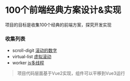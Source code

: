 # 100个前端经典方案设计&实现

项目的目标是收集100个经典的前端方案，探究开发实现

### 收集列表
+ scroll-digit [滚动的数字](https://fe100.xinfolab.com/#/case/scroll-digit) 
+ virtual-list [虚拟滚动](https://fe100.xinfolab.com/#/case/virtual-list)
+ worker [js多线程](https://fe100.xinfolab.com/#/case/worker)

> 项目代码层面基于Vue2实现，组件可以平移到Vue3运行
